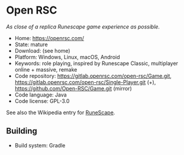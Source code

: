 # Open RSC

_As close of a replica Runescape game experience as possible._

- Home: https://openrsc.com/
- State: mature 
- Download: (see home)
- Platform: Windows, Linux, macOS, Android
- Keywords: role playing, inspired by Runescape Classic, multiplayer online + massive, remake
- Code repository: https://gitlab.openrsc.com/open-rsc/Game.git, https://gitlab.openrsc.com/open-rsc/Single-Player.git (+), https://github.com/Open-RSC/Game.git (mirror)
- Code language: Java
- Code license: GPL-3.0

See also the Wikipedia entry for [RuneScape](https://en.wikipedia.org/wiki/RuneScape).

## Building

- Build system: Gradle
